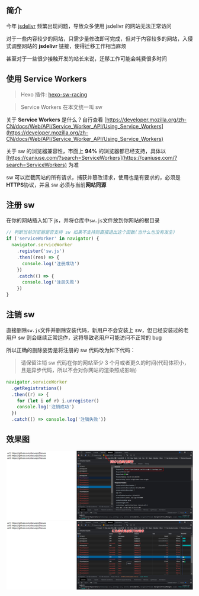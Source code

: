 ## 简介

今年 [jsdelivr](https://www.jsdelivr.com/) 频繁出现问题，导致众多使用 jsdelivr 的网站无法正常访问

对于一些内容较少的网站，只需少量修改即可完成，但对于内容较多的网站，入侵式调整网站的 **jsdelivr** 链接，使得迁移工作相当麻烦

甚至对于一些很少接触开发的站长来说，迁移工作可能会耗费很多时间

## 使用 Service Workers

> Hexo 插件: [hexo-sw-racing](https://github.com/Lete114/SW-Racing/tree/hexo)

> Service Workers 在本文统一叫 sw

关于 **Service Workers** 是什么？自行查看 [https://developer.mozilla.org/zh-CN/docs/Web/API/Service_Worker_API/Using_Service_Workers](https://developer.mozilla.org/zh-CN/docs/Web/API/Service_Worker_API/Using_Service_Workers)

关于 sw 的浏览器兼容性，市面上 **94%** 的浏览器都已经支持，具体以 [https://caniuse.com/?search=ServiceWorkers](https://caniuse.com/?search=ServiceWorkers) 为准

sw 可以拦截网站的所有请求，捕获并篡改请求，使用也是有要求的，必须是**HTTPS**协议，并且 sw 必须与当前**网站同源**

## 注册 sw

在你的网站插入如下 js，并将仓库中`sw.js`文件放到你网站的根目录

```js
// 判断当前浏览器是否支持 sw 如果不支持则直接退出这个函数(当什么也没有发生)
if ('serviceWorker' in navigator) {
  navigator.serviceWorker
    .register('sw.js')
    .then((res) => {
      console.log('注册成功')
    })
    .catch(() => {
      console.log('注册失败')
    })
}
```

## 注销 sw

直接删除`sw.js`文件并删除安装代码，新用户不会安装上 sw，但已经安装过的老用户 sw 则会继续正常运作，这将导致老用户可能访问不正常的 bug

所以正确的删除姿势是将注册的 sw 代码改为如下代码：

> 请保留注销 sw 代码在你的网站至少 3 个月或者更久的时间(代码体积小，且是异步代码，所以不会对你网站的渲染照成影响)

```js
navigator.serviceWorker
  .getRegistrations()
  .then((r) => {
    for (let i of r) i.unregister()
    console.log('注销成功')
  })
  .catch(() => console.log('注销失败'))
```

## 效果图

![](img/1.png)
![](img/2.png)
